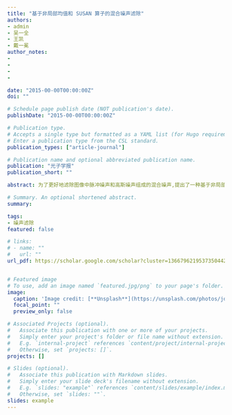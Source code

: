 ```yaml
---
title: "基于非局部均值和 SUSAN 算子的混合噪声滤除"
authors:
- admin
- 吴一全
- 王凯
- 戴一冕
author_notes:
- 
-
- 
-

date: "2015-00-00T00:00:00Z"
doi: ""

# Schedule page publish date (NOT publication's date).
publishDate: "2015-00-00T00:00:00Z"

# Publication type.
# Accepts a single type but formatted as a YAML list (for Hugo requirements).
# Enter a publication type from the CSL standard.
publication_types: ["article-journal"]

# Publication name and optional abbreviated publication name.
publication: "光子学报"
publication_short: ""

abstract: 为了更好地滤除图像中脉冲噪声和高斯噪声组成的混合噪声,提出了一种基于非局部均值和Small Univalue Segment Assimilating Nucleus(SUSAN)算子的混合噪声滤除方法.该方法首先根据脉冲噪声点与角点之间吸收核同值区形状特征的不同,采用SUSAN算子检测出大量的特征点,特征点主要是脉冲噪声点,也可能含有小部分角点.将特征点进行排序,出现频次最高两位的点为脉冲噪声点.然后采用改进的均值滤波法计算脉冲噪声点邻域中非脉冲噪声点的均值,以此替换脉冲噪声点灰度值.最后针对已滤除脉冲噪声的图像,采用考虑了图像块信息的非局部均值方法滤除剩余的高斯噪声.去噪实验结果表明:与自适应中值和加权均值结合的方法,中值滤波与小波结合的方法,脉冲耦合神经网络与中值滤波结合的方法相比,本文方法主观视觉效果更好,能够更好地保留图像中的边缘细节,客观评价指标峰值信噪比有较大的提高,滤除混合噪声的优势明显.

# Summary. An optional shortened abstract.
summary: 

tags:
- 噪声滤除
featured: false

# links:
# - name: ""
#   url: ""
url_pdf: https://scholar.google.com/scholar?cluster=13667962195373504428&hl=en&oi=scholarr


# Featured image
# To use, add an image named `featured.jpg/png` to your page's folder. 
image:
  caption: 'Image credit: [**Unsplash**](https://unsplash.com/photos/jdD8gXaTZsc)'
  focal_point: ""
  preview_only: false

# Associated Projects (optional).
#   Associate this publication with one or more of your projects.
#   Simply enter your project's folder or file name without extension.
#   E.g. `internal-project` references `content/project/internal-project/index.md`.
#   Otherwise, set `projects: []`.
projects: []

# Slides (optional).
#   Associate this publication with Markdown slides.
#   Simply enter your slide deck's filename without extension.
#   E.g. `slides: "example"` references `content/slides/example/index.md`.
#   Otherwise, set `slides: ""`.
slides: example
---
```

